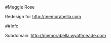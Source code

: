 #Meggie Rose

Redesign for http://memorabella.com

##Info

Subdomain: http://memorabella.wyattmeade.com